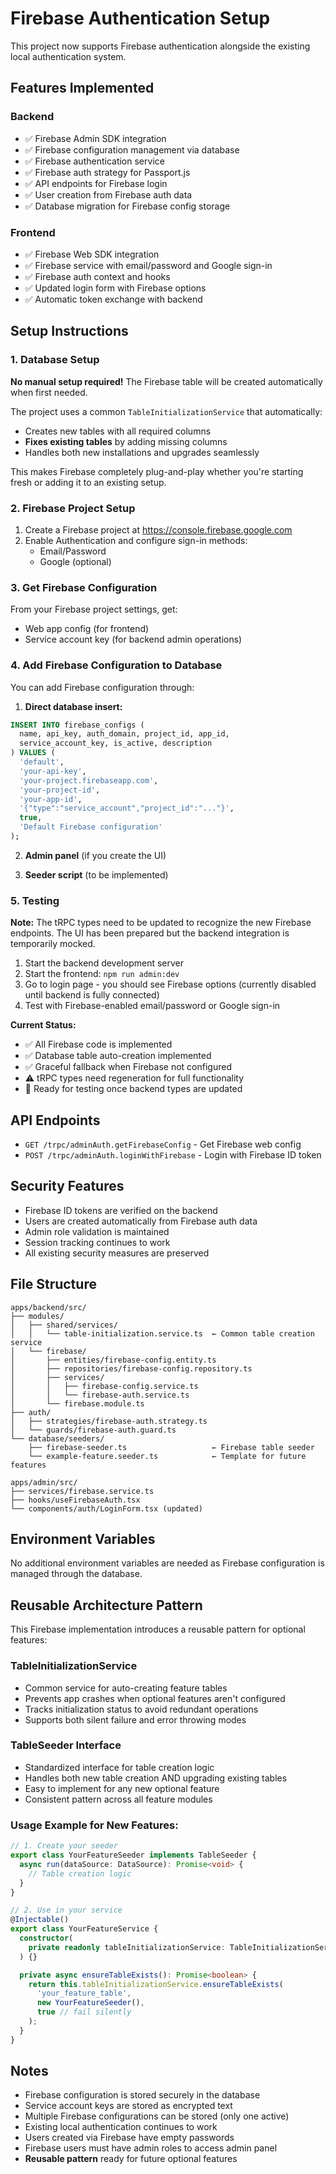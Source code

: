 # Firebase Authentication Setup

This project now supports Firebase authentication alongside the existing local authentication system.

## Features Implemented

### Backend
- ✅ Firebase Admin SDK integration
- ✅ Firebase configuration management via database
- ✅ Firebase authentication service
- ✅ Firebase auth strategy for Passport.js
- ✅ API endpoints for Firebase login
- ✅ User creation from Firebase auth data
- ✅ Database migration for Firebase config storage

### Frontend  
- ✅ Firebase Web SDK integration
- ✅ Firebase service with email/password and Google sign-in
- ✅ Firebase auth context and hooks
- ✅ Updated login form with Firebase options
- ✅ Automatic token exchange with backend

## Setup Instructions

### 1. Database Setup

**No manual setup required!** The Firebase table will be created automatically when first needed.

The project uses a common `TableInitializationService` that automatically:
- Creates new tables with all required columns
- **Fixes existing tables** by adding missing columns 
- Handles both new installations and upgrades seamlessly

This makes Firebase completely plug-and-play whether you're starting fresh or adding it to an existing setup.

### 2. Firebase Project Setup

1. Create a Firebase project at https://console.firebase.google.com
2. Enable Authentication and configure sign-in methods:
   - Email/Password
   - Google (optional)

### 3. Get Firebase Configuration

From your Firebase project settings, get:
- Web app config (for frontend)
- Service account key (for backend admin operations)

### 4. Add Firebase Configuration to Database

You can add Firebase configuration through:

1. **Direct database insert:**
```sql
INSERT INTO firebase_configs (
  name, api_key, auth_domain, project_id, app_id, 
  service_account_key, is_active, description
) VALUES (
  'default',
  'your-api-key',
  'your-project.firebaseapp.com',
  'your-project-id',
  'your-app-id',
  '{"type":"service_account","project_id":"..."}',
  true,
  'Default Firebase configuration'
);
```

2. **Admin panel** (if you create the UI)

3. **Seeder script** (to be implemented)

### 5. Testing

**Note:** The tRPC types need to be updated to recognize the new Firebase endpoints. The UI has been prepared but the backend integration is temporarily mocked.

1. Start the backend development server
2. Start the frontend: `npm run admin:dev`  
3. Go to login page - you should see Firebase options (currently disabled until backend is fully connected)
4. Test with Firebase-enabled email/password or Google sign-in

**Current Status:** 
- ✅ All Firebase code is implemented  
- ✅ Database table auto-creation implemented
- ✅ Graceful fallback when Firebase not configured
- ⚠️ tRPC types need regeneration for full functionality
- 🔄 Ready for testing once backend types are updated

## API Endpoints

- `GET /trpc/adminAuth.getFirebaseConfig` - Get Firebase web config
- `POST /trpc/adminAuth.loginWithFirebase` - Login with Firebase ID token

## Security Features

- Firebase ID tokens are verified on the backend
- Users are created automatically from Firebase auth data
- Admin role validation is maintained
- Session tracking continues to work
- All existing security measures are preserved

## File Structure

```
apps/backend/src/
├── modules/
│   ├── shared/services/
│   │   └── table-initialization.service.ts  ← Common table creation service
│   └── firebase/
│       ├── entities/firebase-config.entity.ts
│       ├── repositories/firebase-config.repository.ts
│       ├── services/
│       │   ├── firebase-config.service.ts
│       │   └── firebase-auth.service.ts
│       └── firebase.module.ts
├── auth/
│   ├── strategies/firebase-auth.strategy.ts
│   └── guards/firebase-auth.guard.ts
└── database/seeders/
    ├── firebase-seeder.ts                   ← Firebase table seeder
    └── example-feature.seeder.ts            ← Template for future features

apps/admin/src/
├── services/firebase.service.ts
├── hooks/useFirebaseAuth.tsx
└── components/auth/LoginForm.tsx (updated)
```

## Environment Variables

No additional environment variables are needed as Firebase configuration is managed through the database.

## Reusable Architecture Pattern

This Firebase implementation introduces a reusable pattern for optional features:

### **TableInitializationService**
- Common service for auto-creating feature tables
- Prevents app crashes when optional features aren't configured
- Tracks initialization status to avoid redundant operations
- Supports both silent failure and error throwing modes

### **TableSeeder Interface**
- Standardized interface for table creation logic
- Handles both new table creation AND upgrading existing tables
- Easy to implement for any new optional feature
- Consistent pattern across all feature modules

### **Usage Example for New Features:**
```typescript
// 1. Create your seeder
export class YourFeatureSeeder implements TableSeeder {
  async run(dataSource: DataSource): Promise<void> {
    // Table creation logic
  }
}

// 2. Use in your service
@Injectable()
export class YourFeatureService {
  constructor(
    private readonly tableInitializationService: TableInitializationService
  ) {}

  private async ensureTableExists(): Promise<boolean> {
    return this.tableInitializationService.ensureTableExists(
      'your_feature_table',
      new YourFeatureSeeder(),
      true // fail silently
    );
  }
}
```

## Notes

- Firebase configuration is stored securely in the database
- Service account keys are stored as encrypted text
- Multiple Firebase configurations can be stored (only one active)
- Existing local authentication continues to work
- Users created via Firebase have empty passwords
- Firebase users must have admin roles to access admin panel
- **Reusable pattern** ready for future optional features